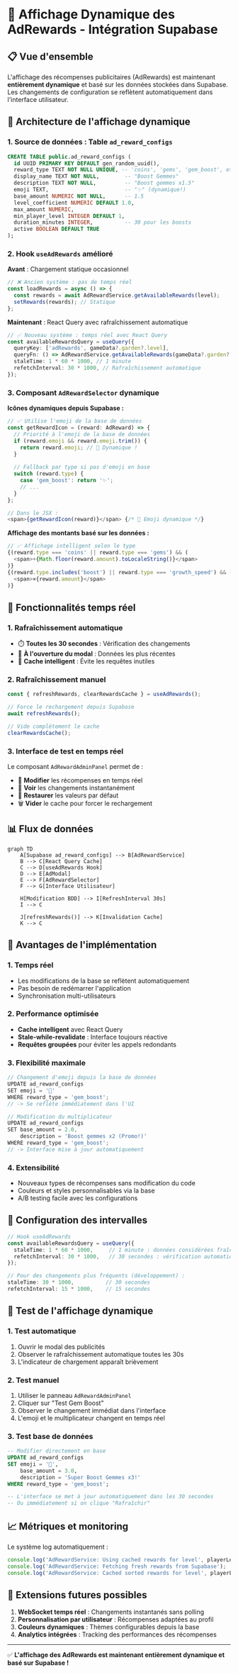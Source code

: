 # 🎯 Affichage Dynamique des AdRewards - Intégration Supabase

## 📋 Vue d'ensemble

L'affichage des récompenses publicitaires (AdRewards) est maintenant **entièrement dynamique** et basé sur les données stockées dans Supabase. Les changements de configuration se reflètent automatiquement dans l'interface utilisateur.

## 🔧 Architecture de l'affichage dynamique

### 1. **Source de données : Table `ad_reward_configs`**

```sql
CREATE TABLE public.ad_reward_configs (
  id UUID PRIMARY KEY DEFAULT gen_random_uuid(),
  reward_type TEXT NOT NULL UNIQUE, -- 'coins', 'gems', 'gem_boost', etc.
  display_name TEXT NOT NULL,        -- "Boost Gemmes"
  description TEXT NOT NULL,         -- "Boost gemmes x1.5"
  emoji TEXT,                        -- "✨" (dynamique!)
  base_amount NUMERIC NOT NULL,      -- 1.5
  level_coefficient NUMERIC DEFAULT 1.0,
  max_amount NUMERIC,
  min_player_level INTEGER DEFAULT 1,
  duration_minutes INTEGER,          -- 30 pour les boosts
  active BOOLEAN DEFAULT TRUE
);
```

### 2. **Hook `useAdRewards` amélioré**

**Avant** : Chargement statique occasionnel
```typescript
// ❌ Ancien système : pas de temps réel
const loadRewards = async () => {
  const rewards = await AdRewardService.getAvailableRewards(level);
  setRewards(rewards); // Statique
};
```

**Maintenant** : React Query avec rafraîchissement automatique
```typescript
// ✅ Nouveau système : temps réel avec React Query
const availableRewardsQuery = useQuery({
  queryKey: ['adRewards', gameData?.garden?.level],
  queryFn: () => AdRewardService.getAvailableRewards(gameData?.garden?.level || 1),
  staleTime: 1 * 60 * 1000, // 1 minute
  refetchInterval: 30 * 1000, // Rafraîchissement automatique
});
```

### 3. **Composant `AdRewardSelector` dynamique**

**Icônes dynamiques depuis Supabase :**
```typescript
// ✅ Utilise l'emoji de la base de données
const getRewardIcon = (reward: AdReward) => {
  // Priorité à l'emoji de la base de données
  if (reward.emoji && reward.emoji.trim()) {
    return reward.emoji; // 🎯 Dynamique !
  }
  
  // Fallback par type si pas d'emoji en base
  switch (reward.type) {
    case 'gem_boost': return '✨';
    // ...
  }
};

// Dans le JSX :
<span>{getRewardIcon(reward)}</span> {/* 🎯 Emoji dynamique */}
```

**Affichage des montants basé sur les données :**
```typescript
// ✅ Affichage intelligent selon le type
{(reward.type === 'coins' || reward.type === 'gems') && (
  <span>+{Math.floor(reward.amount).toLocaleString()}</span>
)}
{(reward.type.includes('boost') || reward.type === 'growth_speed') && (
  <span>×{reward.amount}</span>
)}
```

## 🚀 Fonctionnalités temps réel

### **1. Rafraîchissement automatique**
- ⏱️ **Toutes les 30 secondes** : Vérification des changements
- 🔄 **À l'ouverture du modal** : Données les plus récentes
- 💾 **Cache intelligent** : Évite les requêtes inutiles

### **2. Rafraîchissement manuel**
```typescript
const { refreshRewards, clearRewardsCache } = useAdRewards();

// Force le rechargement depuis Supabase
await refreshRewards();

// Vide complètement le cache
clearRewardsCache();
```

### **3. Interface de test en temps réel**
Le composant `AdRewardAdminPanel` permet de :
- 🔧 **Modifier** les récompenses en temps réel
- 👀 **Voir** les changements instantanément
- 🔄 **Restaurer** les valeurs par défaut
- 🗑️ **Vider** le cache pour forcer le rechargement

## 📊 Flux de données

```mermaid
graph TD
    A[Supabase ad_reward_configs] --> B[AdRewardService]
    B --> C[React Query Cache]
    C --> D[useAdRewards Hook]
    D --> E[AdModal]
    E --> F[AdRewardSelector]
    F --> G[Interface Utilisateur]
    
    H[Modification BDD] --> I[RefreshInterval 30s]
    I --> C
    
    J[refreshRewards()] --> K[Invalidation Cache]
    K --> C
```

## 🎯 Avantages de l'implémentation

### **1. Temps réel**
- Les modifications de la base se reflètent automatiquement
- Pas besoin de redémarrer l'application
- Synchronisation multi-utilisateurs

### **2. Performance optimisée**
- **Cache intelligent** avec React Query
- **Stale-while-revalidate** : Interface toujours réactive
- **Requêtes groupées** pour éviter les appels redondants

### **3. Flexibilité maximale**
```typescript
// Changement d'emoji depuis la base de données
UPDATE ad_reward_configs 
SET emoji = '🌟' 
WHERE reward_type = 'gem_boost';
// -> Se reflète immédiatement dans l'UI

// Modification du multiplicateur
UPDATE ad_reward_configs 
SET base_amount = 2.0, 
    description = 'Boost gemmes x2 (Promo!)' 
WHERE reward_type = 'gem_boost';
// -> Interface mise à jour automatiquement
```

### **4. Extensibilité**
- Nouveaux types de récompenses sans modification du code
- Couleurs et styles personnalisables via la base
- A/B testing facile avec les configurations

## 🔧 Configuration des intervalles

```typescript
// Hook useAdRewards
const availableRewardsQuery = useQuery({
  staleTime: 1 * 60 * 1000,     // 1 minute : données considérées fraîches
  refetchInterval: 30 * 1000,   // 30 secondes : vérification automatique
});

// Pour des changements plus fréquents (développement) :
staleTime: 30 * 1000,          // 30 secondes
refetchInterval: 15 * 1000,    // 15 secondes
```

## 🧪 Test de l'affichage dynamique

### **1. Test automatique**
1. Ouvrir le modal des publicités
2. Observer le rafraîchissement automatique toutes les 30s
3. L'indicateur de chargement apparaît brièvement

### **2. Test manuel**
1. Utiliser le panneau `AdRewardAdminPanel`
2. Cliquer sur "Test Gem Boost"
3. Observer le changement immédiat dans l'interface
4. L'emoji et le multiplicateur changent en temps réel

### **3. Test base de données**
```sql
-- Modifier directement en base
UPDATE ad_reward_configs 
SET emoji = '🎁', 
    base_amount = 3.0,
    description = 'Super Boost Gemmes x3!'
WHERE reward_type = 'gem_boost';

-- L'interface se met à jour automatiquement dans les 30 secondes
-- Ou immédiatement si on clique "Rafraîchir"
```

## 📈 Métriques et monitoring

Le système log automatiquement :
```typescript
console.log('AdRewardService: Using cached rewards for level', playerLevel);
console.log('AdRewardService: Fetching fresh rewards from Supabase');
console.log('AdRewardService: Cached sorted rewards for level', playerLevel);
```

## 🔮 Extensions futures possibles

1. **WebSocket temps réel** : Changements instantanés sans polling
2. **Personnalisation par utilisateur** : Récompenses adaptées au profil
3. **Couleurs dynamiques** : Thèmes configurables depuis la base
4. **Analytics intégrées** : Tracking des performances des récompenses

---

✅ **L'affichage des AdRewards est maintenant entièrement dynamique et basé sur Supabase !**